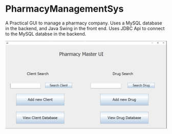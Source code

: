 # PharmacyManagementSys
A Practical GUI to manage a pharmacy company. Uses a MySQL database in the backend, and Java Swing in the front end. Uses JDBC Api to connect to the MySQL databse in the backend.

![mainGUIPic](https://github.com/A-Chidalu/PharmacyManagementSys/blob/master/mainGUIPic.PNG)

